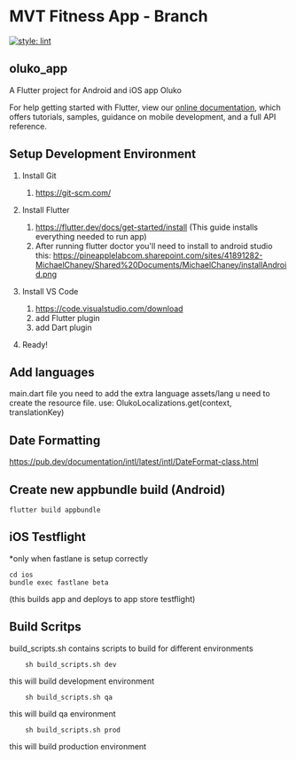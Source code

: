 # MVT Fitness App - Branch

[![style: lint](https://img.shields.io/badge/style-lint-4BC0F5.svg)](https://pub.dev/packages/lint)

## oluko_app

A Flutter project for Android and iOS app Oluko

For help getting started with Flutter, view our
[online documentation](https://flutter.dev/docs), which offers tutorials,
samples, guidance on mobile development, and a full API reference.

## Setup Development Environment

1. Install Git
    1. <https://git-scm.com/>  
2. Install Flutter
    1. <https://flutter.dev/docs/get-started/install> (This guide installs everything needed to run app)
    2. After running flutter doctor you'll need to install to android studio this: <https://pineapplelabcom.sharepoint.com/sites/41891282-MichaelChaney/Shared%20Documents/MichaelChaney/installAndroid.png>

3. Install VS Code
    1. <https://code.visualstudio.com/download>
    2. add Flutter plugin
    3. add Dart plugin
4. Ready!

## Add languages

main.dart file you need to add the extra language
assets/lang u need to create the resource file.
use: OlukoLocalizations.get(context, translationKey)

## Date Formatting
https://pub.dev/documentation/intl/latest/intl/DateFormat-class.html

## Create new appbundle build (Android)

```unix
flutter build appbundle
```

## iOS Testflight

*only when fastlane is setup correctly

```unix
cd ios
bundle exec fastlane beta
```

(this builds app and deploys to app store testflight)

## Build Scritps

build_scripts.sh contains scripts to build for different environments

```unix
    sh build_scripts.sh dev
```

this will build development environment

```unix
    sh build_scripts.sh qa
```

this will build qa environment

```unix
    sh build_scripts.sh prod
```

this will build production environment
